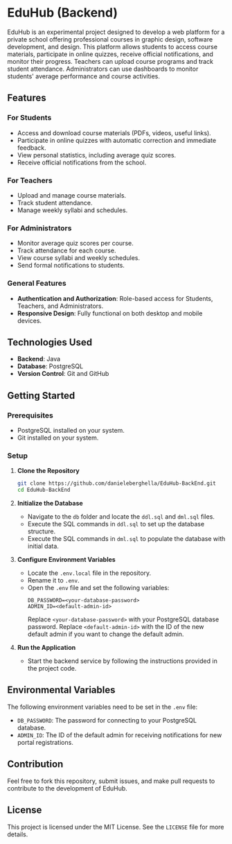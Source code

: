 # EduHub (Backend)

EduHub is an experimental project designed to develop a web platform for a private school offering professional courses in graphic design, software development, and design. This platform allows students to access course materials, participate in online quizzes, receive official notifications, and monitor their progress. Teachers can upload course programs and track student attendance. Administrators can use dashboards to monitor students' average performance and course activities.

## Features

### For Students
- Access and download course materials (PDFs, videos, useful links).
- Participate in online quizzes with automatic correction and immediate feedback.
- View personal statistics, including average quiz scores.
- Receive official notifications from the school.

### For Teachers
- Upload and manage course materials.
- Track student attendance.
- Manage weekly syllabi and schedules.

### For Administrators
- Monitor average quiz scores per course.
- Track attendance for each course.
- View course syllabi and weekly schedules.
- Send formal notifications to students.

### General Features
- **Authentication and Authorization**: Role-based access for Students, Teachers, and Administrators.
- **Responsive Design**: Fully functional on both desktop and mobile devices.

## Technologies Used
- **Backend**: Java
- **Database**: PostgreSQL
- **Version Control**: Git and GitHub

## Getting Started

### Prerequisites
- PostgreSQL installed on your system.
- Git installed on your system.

### Setup
1. **Clone the Repository**
   ```bash
   git clone https://github.com/danieleberghella/EduHub-BackEnd.git
   cd EduHub-BackEnd
   ```

2. **Initialize the Database**
    - Navigate to the `db` folder and locate the `ddl.sql` and `dml.sql` files.
    - Execute the SQL commands in `ddl.sql` to set up the database structure.
    - Execute the SQL commands in `dml.sql` to populate the database with initial data.

3. **Configure Environment Variables**
    - Locate the `.env.local` file in the repository.
    - Rename it to `.env`.
    - Open the `.env` file and set the following variables:
      ```env
      DB_PASSWORD=<your-database-password>
      ADMIN_ID=<default-admin-id>
      ```
      Replace `<your-database-password>` with your PostgreSQL database password.
      Replace `<default-admin-id>` with the ID of the new default admin if you want to change the default admin.

4. **Run the Application**
    - Start the backend service by following the instructions provided in the project code.

## Environmental Variables
The following environment variables need to be set in the `.env` file:
- `DB_PASSWORD`: The password for connecting to your PostgreSQL database.
- `ADMIN_ID`: The ID of the default admin for receiving notifications for new portal registrations.

## Contribution
Feel free to fork this repository, submit issues, and make pull requests to contribute to the development of EduHub.

## License
This project is licensed under the MIT License. See the `LICENSE` file for more details.
